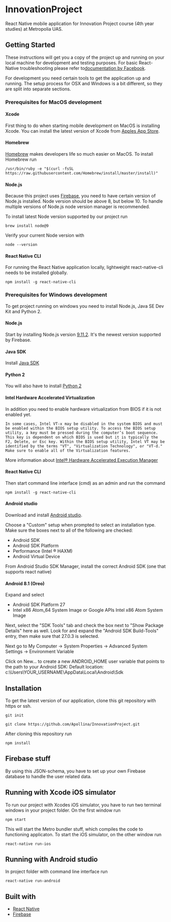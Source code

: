 # InnovationProject
React Native mobile application for Innovation Project course (4th year studies) at Metropolia UAS.

## Getting Started

These instructions will get you a copy of the project up and running on your local machine for development and testing purposes. For basic React-Native troubleshooting please refer to[documentation by Facebook](https://facebook.github.io/react-native/docs/getting-started.html).

For development you need certain tools to get the application up and running. The setup process for OSX and Windows is a bit different, so they are split into separate sections. 


### Prerequisites for MacOS development

#### Xcode

First thing to do when starting mobile development on MacOS is installing Xcode. You can install the latest version of Xcode from [Apples App Store](https://www.apple.com/ca/osx/apps/app-store/). 

#### Homebrew

[Homebrew](https://brew.sh/index_fi) makes developers life so much easier on MacOS. To install Homebrew run

```
/usr/bin/ruby -e "$(curl -fsSL https://raw.githubusercontent.com/Homebrew/install/master/install)"
```

#### Node.js

Because this project uses [Firebase](https://firebase.google.com/), you need to have certain version of Node.js installed. Node version should be above 8, but below 10. To handle multiple versions of Node.js node version manager is recommended.

To install latest Node version supported by our project run 

```
brew install node@9
```

Verify your current Node version with

```
node --version
```

#### React Native CLI

For running the React Native application locally, lightweight react-native-cli needs to be installed globally. 

```
npm install -g react-native-cli
```

### Prerequisites for Windows development

To get project running on windows you need to install Node.js, Java SE Dev Kit and Python 2.

#### Node.js

Start by installing Node.js version [9.11.2](https://nodejs.org/download/release/v9.11.2/). It's the newest version supported by Firebase. 

#### Java SDK

Install [Java SDK](https://www.oracle.com/technetwork/java/javase/downloads/jdk8-downloads-2133151.html)

#### Python 2

You will also have to install [Python 2](https://www.python.org/downloads/)

#### Intel Hardware Accelerated Virtualization

In addition you need to enable hardware virtualization from BIOS if it is not enabled yet.

```
In some cases, Intel VT-x may be disabled in the system BIOS and must be enabled within the BIOS setup utility. To access the BIOS setup utility, a key must be pressed during the computer’s boot sequence. This key is dependent on which BIOS is used but it is typically the F2, Delete, or Esc key. Within the BIOS setup utility, Intel VT may be identified by the terms "VT", "Virtualization Technology", or "VT-d." Make sure to enable all of the Virtualization features.
```

More information about [Intel® Hardware Accelerated Execution Manager](https://github.com/intel/haxm/wiki/Installation-Instructions-on-Windows)

#### React Native CLI

Then start command line interface (cmd) as an admin and run the command

```
npm install -g react-native-cli
```

#### Android studio

Download and install [Android studio](https://developer.android.com/studio/).

Choose a "Custom" setup when prompted to select an installation type. Make sure the boxes next to all of the following are checked:

* Android SDK
* Android SDK Platform
* Performance (Intel ® HAXM)
* Android Virtual Device

From Android Studio SDK Manager, install the correct Android SDK (one that supports react native)

#### Android 8.1 (Oreo)

Expand and select 

* Android SDK Platform 27
* Intel x86 Atom_64 System Image or Google APIs Intel x86 Atom System Image

Next, select the "SDK Tools" tab and check the box next to "Show Package Details" here as well. Look for and expand the "Android SDK Build-Tools" entry, then make sure that 27.0.3 is selected.

Next go to My Computer -> System Properties -> Advanced System Settings -> Environment Variable

Click on New... to create a new ANDROID_HOME user variable that points to the path to your Android SDK:
Default location: c:\Users\YOUR_USERNAME\AppData\Local\Android\Sdk


## Installation

To get the latest version of our application, clone this git repository with https or ssh. 

```
git init
```

```
git clone https://github.com/Apollina/InnovationProject.git
```

After cloning this repository run

```
npm install
```

## Firebase stuff

By using this JSON-schema, you have to set up your own Firebase database to handle the user related data.

## Running with Xcode iOS simulator

To run our project with Xcodes iOS simulator, you have to run two terminal windows in your project folder. On the first window run 

```
npm start
```

This will start the Metro bundler stuff, which compiles the code to functioning applicaton. To start the iOS simulator, on the other window run 

```
react-native run-ios
```

## Running with Android studio

In project folder with command line interface run

```
react-native run-android
```

## Built with

* [React Native](https://facebook.github.io/react-native/)
* [Firebase](https://firebase.google.com/)